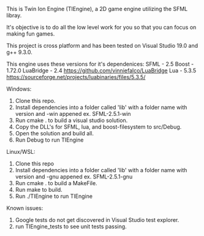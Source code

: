 This is Twin Ion Engine (TIEngine), a 2D game engine utilizing the SFML libray.

It's objective is to do all the low level work for you so that you can focus on making fun games.

This project is cross platform and has been tested on Visual Studio 19.0 and g++
9.3.0.

This engine uses these versions for it's dependenices:
	SFML - 2.5
	Boost - 1.72.0
	LuaBridge - 2.4
		https://github.com/vinniefalco/LuaBridge
	Lua - 5.3.5
		https://sourceforge.net/projects/luabinaries/files/5.3.5/

Windows:
1. Clone this repo.
2. Install dependencies into a folder called 'lib' with a folder name with version and -win appened
	ex. SFML-2.5.1-win
3. Run cmake . to build a visual studio solution.
4. Copy the DLL's for SFML, lua, and boost-filesystem to src/Debug.
5. Open the solution and build all.
4. Run Debug to run TIEngine


Linux/WSL:
1. Clone this repo
2. Install dependencies into a folder called 'lib' with a folder name with version and -gnu appened
	ex. SFML-2.5.1-gnu
2. Run cmake . to build a MakeFile.
3. Run make to build.
4. Run ./TIEngine to run TIEngine

Known issues:
1. Google tests do not get discovered in Visual Studio test explorer.
5. run TIEngine_tests to see unit tests passing.
